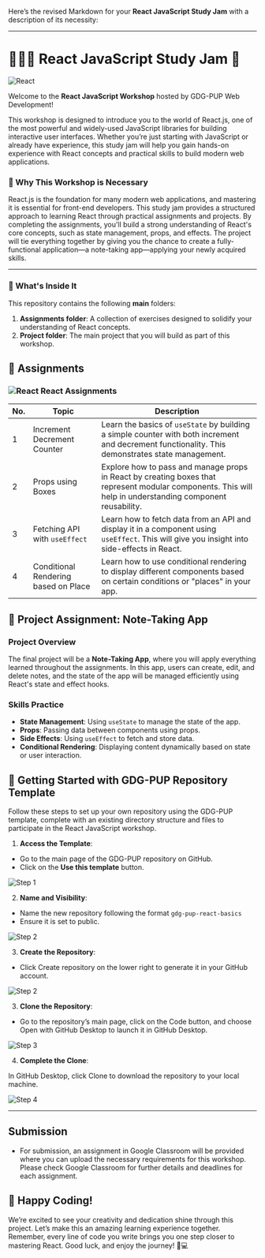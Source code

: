 Here’s the revised Markdown for your **React JavaScript Study Jam** with a description of its necessity:

---

# 🧑🏻‍💻 React JavaScript Study Jam 🚀

![React](https://img.shields.io/badge/React-61DAFB?style=for-the-badge&logo=react&logoColor=white)

Welcome to the **React JavaScript Workshop** hosted by GDG-PUP Web Development!

This workshop is designed to introduce you to the world of React.js, one of the most powerful and widely-used JavaScript libraries for building interactive user interfaces. Whether you’re just starting with JavaScript or already have experience, this study jam will help you gain hands-on experience with React concepts and practical skills to build modern web applications.

### 🚀 Why This Workshop is Necessary

React.js is the foundation for many modern web applications, and mastering it is essential for front-end developers. This study jam provides a structured approach to learning React through practical assignments and projects. By completing the assignments, you'll build a strong understanding of React's core concepts, such as state management, props, and effects. The project will tie everything together by giving you the chance to create a fully-functional application—a note-taking app—applying your newly acquired skills.

---

### 👀 What's Inside It

This repository contains the following **main** folders:

1. **Assignments folder**: A collection of exercises designed to solidify your understanding of React concepts.
2. **Project folder**: The main project that you will build as part of this workshop.

## 📅 Assignments

### ![React](https://img.shields.io/badge/React-61DAFB?style=for-the-badge&logo=react&logoColor=white) React Assignments

| No. | Topic                                | Description                                                                                                                                               |
| --- | ------------------------------------ | --------------------------------------------------------------------------------------------------------------------------------------------------------- |
| 1   | Increment Decrement Counter          | Learn the basics of `useState` by building a simple counter with both increment and decrement functionality. This demonstrates state management.          |
| 2   | Props using Boxes                    | Explore how to pass and manage props in React by creating boxes that represent modular components. This will help in understanding component reusability. |
| 3   | Fetching API with `useEffect`        | Learn how to fetch data from an API and display it in a component using `useEffect`. This will give you insight into side-effects in React.               |
| 4   | Conditional Rendering based on Place | Learn how to use conditional rendering to display different components based on certain conditions or "places" in your app.                               |

## 🚀 Project Assignment: Note-Taking App

### Project Overview

The final project will be a **Note-Taking App**, where you will apply everything learned throughout the assignments. In this app, users can create, edit, and delete notes, and the state of the app will be managed efficiently using React's state and effect hooks.

### Skills Practice

- **State Management**: Using `useState` to manage the state of the app.
- **Props**: Passing data between components using props.
- **Side Effects**: Using `useEffect` to fetch and store data.
- **Conditional Rendering**: Displaying content dynamically based on state or user interaction.

## 🌟 Getting Started with GDG-PUP Repository Template

Follow these steps to set up your own repository using the GDG-PUP template, complete with an existing directory structure and files to participate in the React JavaScript workshop.

1. **Access the Template**:

- Go to the main page of the GDG-PUP repository on GitHub.
- Click on the **Use this template** button.

![Step 1](./Assets/Images/Setup/1.png)

2. **Name and Visibility**:

- Name the new repository following the format `gdg-pup-react-basics`
- Ensure it is set to public.

![Step 2](./Assets/Images/Setup/2.png)

3. **Create the Repository**:

- Click Create repository on the lower right to generate it in your GitHub account.

![Step 2](./Assets/Images/Setup/3.png)

3. **Clone the Repository**:

- Go to the repository’s main page, click on the Code button, and choose Open with GitHub Desktop to launch it in GitHub Desktop.

![Step 3](./Assets/Images/Setup/4.png)

4. **Complete the Clone**:

In GitHub Desktop, click Clone to download the repository to your local machine.

![Step 4](./Assets/Images/Setup/5.png)

---

## Submission

- For submission, an assignment in Google Classroom will be provided where you can upload the necessary requirements for this workshop. Please check Google Classroom for further details and deadlines for each assignment.

## 🎉 Happy Coding!

We’re excited to see your creativity and dedication shine through this project. Let’s make this an amazing learning experience together. Remember, every line of code you write brings you one step closer to mastering React. Good luck, and enjoy the journey! 🚀💻
